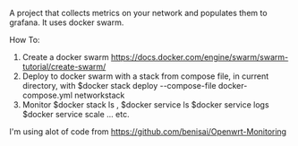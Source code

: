 A project that collects metrics on your network and populates them to grafana.  It uses docker swarm.

How To:
  1) Create a docker swarm https://docs.docker.com/engine/swarm/swarm-tutorial/create-swarm/
  2) Deploy to docker swarm with a stack from compose file, in current directory, with $docker stack deploy --compose-file docker-compose.yml networkstack
  3) Monitor $docker stack ls , $docker service ls $docker service logs $docker service scale ... etc.

I'm using alot of code from https://github.com/benisai/Openwrt-Monitoring
